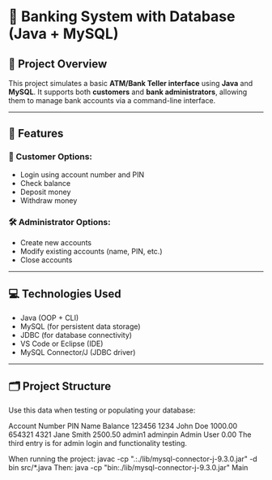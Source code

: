 # 🏦 Banking System with Database (Java + MySQL)

## 📌 Project Overview

This project simulates a basic **ATM/Bank Teller interface** using **Java** and **MySQL**. It supports both **customers** and **bank administrators**, allowing them to manage bank accounts via a command-line interface.

---

## 🔑 Features

### 👤 Customer Options:
- Login using account number and PIN
- Check balance
- Deposit money
- Withdraw money

### 🛠️ Administrator Options:
- Create new accounts
- Modify existing accounts (name, PIN, etc.)
- Close accounts

---

## 💻 Technologies Used

- Java (OOP + CLI)
- MySQL (for persistent data storage)
- JDBC (for database connectivity)
- VS Code or Eclipse (IDE)
- MySQL Connector/J (JDBC driver)

---

## 🗂️ Project Structure



Use this data when testing or populating your database:

Account Number	PIN	      Name	      Balance
123456	        1234	    John Doe	  1000.00
654321        	4321	    Jane Smith	2500.50
admin1	        adminpin	Admin User	0.00
The third entry is for admin login and functionality testing.


When running the project: 
javac -cp ".:./lib/mysql-connector-j-9.3.0.jar" -d bin src/*.java
Then:
java -cp "bin:./lib/mysql-connector-j-9.3.0.jar" Main

